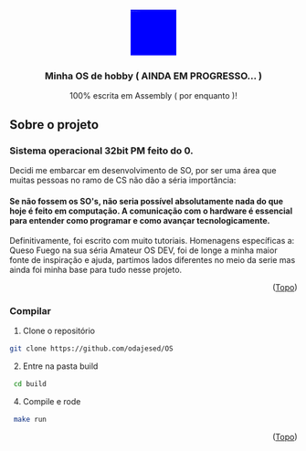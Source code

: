 <!-- Improved compatibility of back to top link: See: https://github.com/othneildrew/Best-README-Template/pull/73 -->
<a name="readme-top"></a>







<!-- PROJECT LOGO -->
<br />
<div align="center">
  <a href="https://github.com/odajesed/OS">
    <img src="src/img/Captura de tela de 2022-10-02 16-45-38.png" alt="Minha OS" width="80" height="80">
  </a>

  <h3 align="center">Minha OS de hobby ( AINDA EM PROGRESSO... )</h3>

  <p align="center">
    100% escrita em Assembly ( por enquanto )!
    
    
</div>




</details>



<!-- ABOUT THE PROJECT -->
## Sobre o projeto

### Sistema operacional 32bit PM feito do 0.
Decidi me embarcar em desenvolvimento de SO, por ser uma área que muitas pessoas no ramo de CS não dão a séria importância:
#### Se não fossem os SO's, não seria possível absolutamente nada do que hoje é feito em computação. A comunicação com o hardware é essencial para entender como programar e como avançar tecnologicamente.

Definitivamente, foi escrito com muito tutoriais.
Homenagens específicas a: Queso Fuego na sua séria Amateur OS DEV, foi de longe a minha maior fonte de inspiração e ajuda, partimos lados diferentes no meio da serie mas ainda foi minha base para tudo nesse projeto.

<p align="right">(<a href="#readme-top">Topo</a>)</p>





### Compilar


1. Clone o repositório
 ```sh
 git clone https://github.com/odajesed/OS
 ```
2. Entre na pasta build 
```sh
 cd build
```
4. Compile e rode
```sh
 make run
```


<p align="right">(<a href="#readme-top">Topo</a>)</p>



